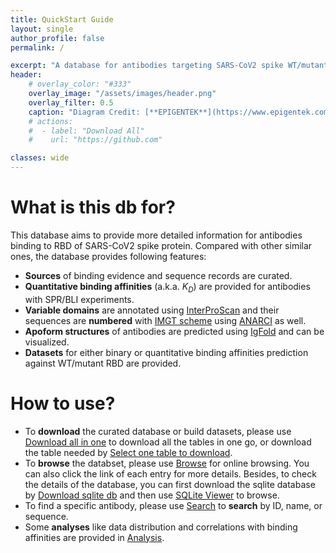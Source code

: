 ```yaml
---
title: QuickStart Guide
layout: single
author_profile: false
permalink: /

excerpt: "A database for antibodies targeting SARS-CoV2 spike WT/mutant RBD."
header: 
    # overlay_color: "#333"
    overlay_image: "/assets/images/header.png"
    overlay_filter: 0.5
    caption: "Diagram Credit: [**EPIGENTEK**](https://www.epigentek.com/)"
    # actions:
    #  - label: "Download All"
    #    url: "https://github.com"

classes: wide
---
```

# What is this db for?
This database aims to provide more detailed information for antibodies binding to RBD of SARS-CoV2 spike protein. Compared with other similar ones, the database provides following features:
- **Sources** of binding evidence and sequence records are curated.
- **Quantitative binding affinities** (a.k.a. *K<sub>D</sub>*) are provided for antibodies with SPR/BLI experiments.
- **Variable domains** are annotated using [InterProScan][interproscan] and their sequences are **numbered** with [IMGT scheme][imgt] using [ANARCI][anarci] as well.
- **Apoform structures** of antibodies are predicted using [IgFold][igfold] and can be visualized.
- **Datasets** for either binary or quantitative binding affinities prediction against WT/mutant RBD are provided.

# How to use?
- To **download** the curated database or build datasets, please use [Download all in one][download-all] to download all the tables in one go, or download the table needed by [Select one table to download][download-one].
- To **browse** the databset, please use [Browse][browse] for online browsing. You can also click the link of each entry for more details. Besides, to check the details of the database, you can first download the sqlite database by [Download sqlite db][download-sqlite] and then use [SQLite Viewer][sqlite-viewer] to browse.
- To find a specific antibody, please use [Search][search] to **search** by ID, name, or sequence.
- Some **analyses** like data distribution and correlations with binding affinities are provided in [Analysis][analysis].

<!-- Reference links -->
[anarci]: <https://opig.stats.ox.ac.uk/webapps/sabdab-sabpred/sabpred/anarci/>
[interproscan]: <https://www.ebi.ac.uk/interpro/about/interproscan/>
[igfold]: <https://github.com/Graylab/IgFold>
[imgt]: <https://www.imgt.org/IMGTScientificChart/Numbering/IMGTcorrespondence.html>
[download-all]: <antibodycov2db/download/#download-all>
[download-one]: <antibodycov2db/download/#download-one>
[download-sqlite]: <[antibodycov2db/assets/db/collected_0825.db]>
[browse]: <antibodycov2db/browse/>
[sqlite-viewer]: <http://inloop.github.io/sqlite-viewer>
[search]: <antibodycov2db/search/>
[analysis]: <antibodycov2db/analysis/>
